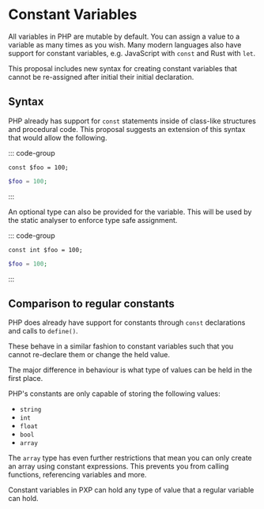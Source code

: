 # Constant Variables <Badge type="warning" text="under discussion" />

All variables in PHP are mutable by default. You can assign a value to a variable as many times as you wish. Many modern languages also have support for constant variables, e.g. JavaScript with `const` and Rust with `let`.

This proposal includes new syntax for creating constant variables that cannot be re-assigned after initial their initial declaration.

## Syntax

PHP already has support for `const` statements inside of class-like structures and procedural code. This proposal suggests an extension of this syntax that would allow the following.

::: code-group

```pxp [const-var.pxp]
const $foo = 100;
```

```php [const-var.php]
$foo = 100;
```

:::

An optional type can also be provided for the variable. This will be used by the static analyser to enforce type safe assignment.

::: code-group

```pxp [const-var-type.pxp]
const int $foo = 100;
```

```php [const-var-type.php]
$foo = 100;
```

:::

## Comparison to regular constants

PHP does already have support for constants through `const` declarations and calls to `define()`.

These behave in a similar fashion to constant variables such that you cannot re-declare them or change the held value.

The major difference in behaviour is what type of values can be held in the first place.

PHP's constants are only capable of storing the following values:
* `string`
* `int`
* `float`
* `bool`
* `array`

The `array` type has even further restrictions that mean you can only create an array using constant expressions. This prevents you from calling functions, referencing variables and more.

Constant variables in PXP can hold any type of value that a regular variable can hold.
